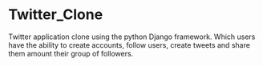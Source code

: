# Twitter_Clone

Twitter application clone using the python Django framework. Which users have the ability to create accounts, follow users, create tweets and share them amount their group of followers.
